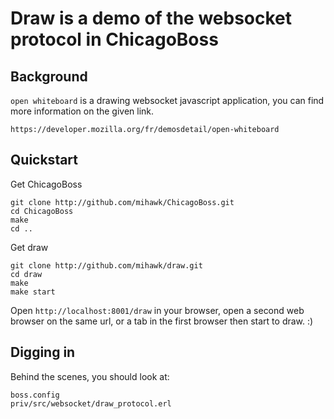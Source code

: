 Draw is a demo of the websocket protocol in ChicagoBoss
=======================================================

Background
----------

`open whiteboard` is a drawing websocket javascript application,
you can find more information on the given link. 

    https://developer.mozilla.org/fr/demosdetail/open-whiteboard


Quickstart
----------

Get ChicagoBoss

    git clone http://github.com/mihawk/ChicagoBoss.git
    cd ChicagoBoss 
    make
    cd ..
    
    
Get draw 
    
    git clone http://github.com/mihawk/draw.git
    cd draw
    make
    make start

Open `http://localhost:8001/draw` in your browser, 
open a second web browser on the same url, or a tab
in the first browser then start to draw. :) 

Digging in
----------

Behind the scenes, you should look at:

    boss.config
    priv/src/websocket/draw_protocol.erl



    


